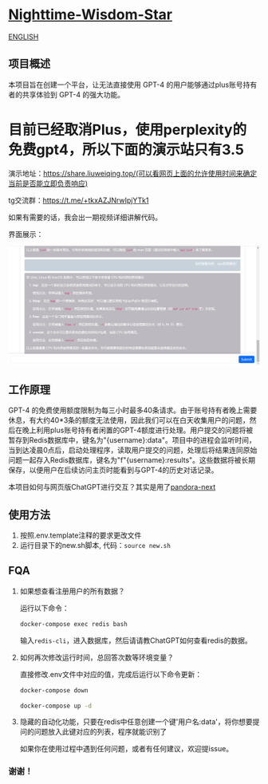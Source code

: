 # [Nighttime-Wisdom-Star](https://github.com/14790897/Nighttime-Wisdom-Star)

[ENGLISH](README_EN.md)


## 项目概述

本项目旨在创建一个平台，让无法直接使用 GPT-4 的用户能够通过plus账号持有者的共享体验到 GPT-4 的强大功能。

# 目前已经取消Plus，使用perplexity的免费gpt4，所以下面的演示站只有3.5
演示地址：https://share.liuweiqing.top/(可以看网页上面的允许使用时间来确定当前是否能立即负责响应)

tg交流群：https://t.me/+tkxAZJNrwIpjYTk1

如果有需要的话，我会出一期视频详细讲解代码。

界面展示：

![preview](/asset/preview.jpg)

## 工作原理

GPT-4 的免费使用额度限制为每三小时最多40条请求。由于账号持有者晚上需要休息，有大约40*3条的额度无法使用，因此我们可以在白天收集用户的问题，然后在晚上利用plus账号持有者闲置的GPT-4额度进行处理。用户提交的问题将被暂存到Redis数据库中，键名为"{username}:data"。项目中的进程会监听时间，当到达凌晨0点后，启动处理程序，读取用户提交的问题，处理后将结果连同原始问题一起存入Redis数据库，键名为"f"{username}:results"。这些数据将被长期保存，以便用户在后续访问主页时能看到与GPT-4的历史对话记录。

本项目如何与网页版ChatGPT进行交互？其实是用了[pandora-next](https://github.com/pandora-next/deploy)

## 使用方法

1. 按照.env.template注释的要求更改文件
2. 运行目录下的new.sh脚本, 代码：`source new.sh`

## FQA

1. 如果想查看注册用户的所有数据？

   运行以下命令：

   ```bash
   docker-compose exec redis bash
   ```

   输入`redis-cli`，进入数据库，然后请请教ChatGPT如何查看redis的数据。

2. 如何再次修改运行时间，总回答次数等环境变量？

   直接修改.env文件中对应的值，完成后运行以下命令更新：

   ```bash
   docker-compose down
   ```

   ```bash
   docker-compose up -d
   ```
3. 隐藏的自动化功能，只要在redis中任意创建一个键'用户名:data'，将你想要提问的问题放入此键对应的列表，程序就能识别了

   如果你在使用过程中遇到任何问题，或者有任何建议，欢迎提issue。

### 谢谢！







